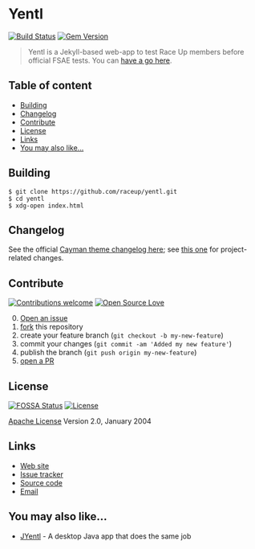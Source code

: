 # Yentl

[![Build Status](https://travis-ci.org/pages-themes/cayman.svg?branch=master)](https://travis-ci.org/pages-themes/cayman) [![Gem Version](https://badge.fury.io/rb/jekyll-theme-cayman.svg)](https://badge.fury.io/rb/jekyll-theme-cayman)

> Yentl is a Jekyll-based web-app to test Race Up members before official FSAE tests. You can [have a go here](https://raceup.github.io/yentl/).

## Table of content

- [Building](#building)
- [Changelog](#changelog)
- [Contribute](#contribute)
- [License](#license)
- [Links](#links)
- [You may also like...](#you-may-also-like)

## Building

```shell
$ git clone https://github.com/raceup/yentl.git
$ cd yentl
$ xdg-open index.html
```

## Changelog
See the official [Cayman theme changelog here](https://github.com/pages-themes/cayman/commits/master); see [this one](https://github.com/raceup/yentl/blob/master/CHANGELOG.md) for project-related changes.

## Contribute

[![Contributions welcome](https://img.shields.io/badge/contributions-welcome-brightgreen.svg?style=flat)](https://github.com/raceup/yentl/issues) [![Open Source Love](https://badges.frapsoft.com/os/v1/open-source.svg?v=103)](https://opensource.org/licenses/Apache-2.0)

0. [Open an issue](https://github.com/raceup/yentl/issues/new)
0. [fork](https://github.com/raceup/yentl/fork) this repository
0. create your feature branch (`git checkout -b my-new-feature`)
0. commit your changes (`git commit -am 'Added my new feature'`)
0. publish the branch (`git push origin my-new-feature`)
0. [open a PR](https://github.com/raceup/yentl/compare)

## License

[![FOSSA Status](https://app.fossa.io/api/projects/git%2Bhttps%3A%2F%2Fgithub.com%2Fraceup%2Fyentl.svg?type=shield)](https://app.fossa.io/projects/git%2Bhttps%3A%2F%2Fgithub.com%2Fraceup%2Fyentl?ref=badge_shield) [![License](https://img.shields.io/badge/License-Apache%202.0-blue.svg)](https://opensource.org/licenses/Apache-2.0)

[Apache License](http://www.apache.org/licenses/LICENSE-2.0) Version 2.0, January 2004

## Links

* [Web site](https://raceup.github.io)
* [Issue tracker](https://github.com/raceup/yentl/issues)
* [Source code](https://github.com/raceup/yentl)
* [Email](mailto:info@raceup.it)

## You may also like...

- [JYentl](https://github.com/raceup/jyentl) - A desktop Java app that does the same job
